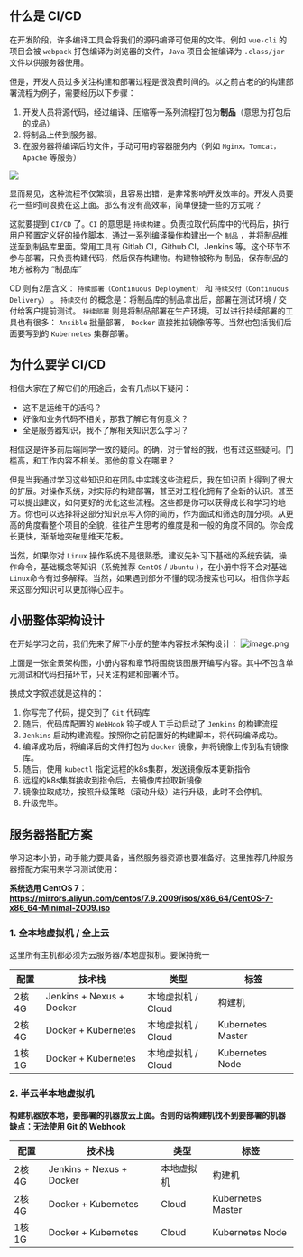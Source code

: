 ## 什么是 CI/CD


在开发阶段，许多编译工具会将我们的源码编译可使用的文件。例如 `vue-cli` 的项目会被 `webpack` 打包编译为浏览器的文件，`Java` 项目会被编译为 `.class/jar` 文件以供服务器使用。


但是，开发人员过多关注构建和部署过程是很浪费时间的。以之前古老的的构建部署流程为例子，需要经历以下步骤：


1. 开发人员将源代码，经过编译、压缩等一系列流程打包为**制品**（意思为打包后的成品）
1. 将制品上传到服务器。
1. 在服务器将编译后的文件，手动可用的容器服务内（例如 `Nginx，Tomcat，Apache` 等服务）



![](https://p3-juejin.byteimg.com/tos-cn-i-k3u1fbpfcp/43e0a040cebb4bc8a611ffb46002db18~tplv-k3u1fbpfcp-zoom-1.image)


显而易见，这种流程不仅繁琐，且容易出错，是非常影响开发效率的。开发人员要花一些时间浪费在这上面。那么有没有高效率，简单便捷一些的方式呢？


这就要提到 `CI/CD` 了。`CI` 的意思是 `持续构建` 。负责拉取代码库中的代码后，执行用户预置定义好的操作脚本，通过一系列编译操作构建出一个 `制品` ，并将制品推送至到制品库里面。常用工具有 Gitlab CI，Github CI，Jenkins 等。这个环节不参与部署，只负责构建代码，然后保存构建物。构建物被称为 制品，保存制品的地方被称为 “制品库”


CD 则有2层含义： `持续部署（Continuous Deployment）` 和 `持续交付（Continuous Delivery）` 。 `持续交付` 的概念是：将制品库的制品拿出后，部署在测试环境 / 交付给客户提前测试。 `持续部署` 则是将制品部署在生产环境。可以进行持续部署的工具也有很多： `Ansible` 批量部署， `Docker` 直接推拉镜像等等。当然也包括我们后面要写到的 `Kubernetes` 集群部署。


## 为什么要学 CI/CD


相信大家在了解它们的用途后，会有几点以下疑问：


- 这不是运维干的活吗？
- 好像和业务代码不相关，那我了解它有何意义？
- 全是服务器知识，我不了解相关知识怎么学习？



相信这是许多前后端同学一致的疑问。的确，对于曾经的我，也有过这些疑问。门槛高，和工作内容不相关。那他的意义在哪里？


但是当我通过学习这些知识和在团队中实践这些流程后，我在知识面上得到了很大的扩展。对操作系统，对实际的构建部署，甚至对工程化拥有了全新的认识。甚至可以提出建议，如何更好的优化这些流程。这些都是你可以获得成长和学习的地方。你也可以选择将这部分知识点写入你的简历，作为面试和筛选的加分项。从更高的角度看整个项目的全貌，往往产生思考的维度是和一般的角度不同的。你会成长更快，渐渐地突破思维天花板。


当然，如果你对 `Linux` 操作系统不是很熟悉，建议先补习下基础的系统安装，操作命令，基础概念等知识（系统推荐 `CentOS` / `Ubuntu` ），在小册中将不会对基础`Linux`命令有过多解释。当然，如果遇到部分不懂的现场搜索也可以，相信你学起来这部分知识可以更加得心应手。


## 小册整体架构设计


在开始学习之前，我们先来了解下小册的整体内容技术架构设计：
![image.png](https://p3-juejin.byteimg.com/tos-cn-i-k3u1fbpfcp/87eada87807a46a0a98159633274b5cf~tplv-k3u1fbpfcp-zoom-1.image)


上面是一张全景架构图，小册内容和章节将围绕该图展开编写内容。其中不包含单元测试和代码扫描环节，只关注构建和部署环节。


换成文字叙述就是这样的：


1. 你写完了代码，提交到了 `Git` 代码库
1. 随后，代码库配置的 `WebHook` 钩子或人工手动启动了 `Jenkins` 的构建流程
1. `Jenkins` 启动构建流程。按照你之前配置好的构建脚本，将代码编译成功。
1. 编译成功后，将编译后的文件打包为 `docker` 镜像，并将镜像上传到私有镜像库。
1. 随后，使用 `kubectl` 指定远程的k8s集群，发送镜像版本更新指令
1. 远程的k8s集群接收到指令后，去镜像库拉取新镜像
1. 镜像拉取成功，按照升级策略（滚动升级）进行升级，此时不会停机。
1. 升级完毕。



## 服务器搭配方案


学习这本小册，动手能力要具备，当然服务器资源也要准备好。这里推荐几种服务器搭配方案用来学习测试使用：

**系统选用 CentOS 7：https://mirrors.aliyun.com/centos/7.9.2009/isos/x86_64/CentOS-7-x86_64-Minimal-2009.iso**

### 1. 全本地虚拟机 / 全上云


这里所有主机都必须为云服务器/本地虚拟机。要保持统一

| 配置 | 技术栈 | 类型 | 标签 |
| --- | --- | --- | --- |
| 2核4G | Jenkins + Nexus + Docker | 本地虚拟机 / Cloud | 构建机 |
| 2核4G | Docker + Kubernetes | 本地虚拟机 / Cloud | Kubernetes Master |
| 1核1G | Docker + Kubernetes | 本地虚拟机 / Cloud | Kubernetes Node |



### 2. 半云半本地虚拟机

**构建机器放本地，要部署的机器放云上面。否则的话构建机找不到要部署的机器**  
**缺点：无法使用 Git 的 Webhook**

| 配置 | 技术栈 | 类型 | 标签 |
| --- | --- | --- | --- |
| 2核4G | Jenkins + Nexus + Docker | 本地虚拟机 | 构建机 |
| 2核4G | Docker + Kubernetes | Cloud | Kubernetes Master |
| 1核1G | Docker + Kubernetes | Cloud | Kubernetes Node |

